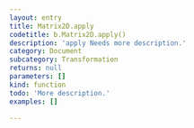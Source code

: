 ```yaml
---
layout: entry
title: Matrix2D.apply
codetitle: b.Matrix2D.apply()
description: 'apply Needs more description.'
category: Document
subcategory: Transformation
returns: null
parameters: []
kind: function
todo: 'More description.'
examples: []

---
```


